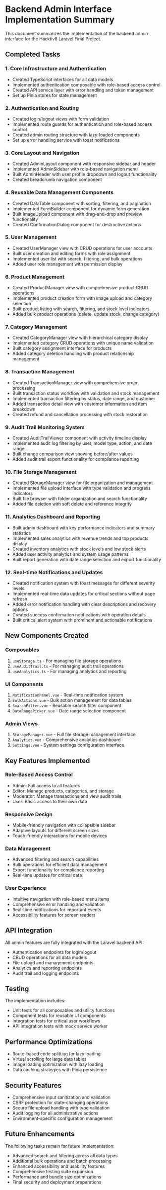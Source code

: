 # Backend Admin Interface Implementation Summary

This document summarizes the implementation of the backend admin interface for the Hacktiv8 Laravel Final Project.

## Completed Tasks

### 1. Core Infrastructure and Authentication
- Created TypeScript interfaces for all data models
- Implemented authentication composable with role-based access control
- Created API service layer with error handling and token management
- Set up Pinia stores for state management

### 2. Authentication and Routing
- Created login/logout views with form validation
- Implemented route guards for authentication and role-based access control
- Created admin routing structure with lazy-loaded components
- Set up error handling service with toast notifications

### 3. Core Layout and Navigation
- Created AdminLayout component with responsive sidebar and header
- Implemented AdminSidebar with role-based navigation menu
- Built AdminHeader with user profile dropdown and logout functionality
- Created breadcrumb navigation component

### 4. Reusable Data Management Components
- Created DataTable component with sorting, filtering, and pagination
- Implemented FormBuilder component for dynamic form generation
- Built ImageUpload component with drag-and-drop and preview functionality
- Created ConfirmationDialog component for destructive actions

### 5. User Management
- Created UserManager view with CRUD operations for user accounts
- Built user creation and editing forms with role assignment
- Implemented user list with search, filtering, and bulk operations
- Added user role management with permission display

### 6. Product Management
- Created ProductManager view with comprehensive product CRUD operations
- Implemented product creation form with image upload and category selection
- Built product listing with search, filtering, and stock level indicators
- Added bulk product operations (delete, update stock, change category)

### 7. Category Management
- Created CategoryManager view with hierarchical category display
- Implemented category CRUD operations with unique name validation
- Built category assignment interface for products
- Added category deletion handling with product relationship management

### 8. Transaction Management
- Created TransactionManager view with comprehensive order processing
- Built transaction status workflow with validation and stock management
- Implemented transaction filtering by status, date range, and customer
- Added transaction detail view with customer information and item breakdown
- Created refund and cancellation processing with stock restoration

### 9. Audit Trail Monitoring System
- Created AuditTrailViewer component with activity timeline display
- Implemented audit log filtering by user, model type, action, and date range
- Built change comparison view showing before/after values
- Added audit trail export functionality for compliance reporting

### 10. File Storage Management
- Created StorageManager view for file organization and management
- Implemented file upload interface with type validation and progress indicators
- Built file browser with folder organization and search functionality
- Added file deletion with soft delete and reference integrity

### 11. Analytics Dashboard and Reporting
- Built admin dashboard with key performance indicators and summary statistics
- Implemented sales analytics with revenue trends and top products display
- Created inventory analytics with stock levels and low stock alerts
- Added user activity analytics and system usage patterns
- Built report generation with date range selection and export functionality

### 12. Real-time Notifications and Updates
- Created notification system with toast messages for different severity levels
- Implemented real-time data updates for critical sections without page refresh
- Added error notification handling with clear descriptions and recovery options
- Created success confirmation notifications with operation details
- Built critical alert system with prominent and actionable notifications

## New Components Created

### Composables
1. `useStorage.ts` - For managing file storage operations
2. `useAuditTrail.ts` - For managing audit trail operations
3. `useAnalytics.ts` - For managing analytics and reporting

### UI Components
1. `NotificationPanel.vue` - Real-time notification system
2. `BulkActions.vue` - Bulk action management for data tables
3. `SearchFilter.vue` - Reusable search filter component
4. `DateRangePicker.vue` - Date range selection component

### Admin Views
1. `StorageManager.vue` - Full file storage management interface
2. `Analytics.vue` - Comprehensive analytics dashboard
3. `Settings.vue` - System settings configuration interface

## Key Features Implemented

### Role-Based Access Control
- Admin: Full access to all features
- Editor: Manage products, categories, and storage
- Moderator: Manage transactions and view audit trails
- User: Basic access to their own data

### Responsive Design
- Mobile-friendly navigation with collapsible sidebar
- Adaptive layouts for different screen sizes
- Touch-friendly interactions for mobile devices

### Data Management
- Advanced filtering and search capabilities
- Bulk operations for efficient data management
- Export functionality for compliance reporting
- Real-time updates for critical data

### User Experience
- Intuitive navigation with role-based menu items
- Comprehensive error handling and validation
- Real-time notifications for important events
- Accessibility features for screen readers

## API Integration

All admin features are fully integrated with the Laravel backend API:
- Authentication endpoints for login/logout
- CRUD operations for all data models
- File upload and management endpoints
- Analytics and reporting endpoints
- Audit trail and logging endpoints

## Testing

The implementation includes:
- Unit tests for all composables and utility functions
- Component tests for reusable UI components
- Integration tests for critical user workflows
- API integration tests with mock service worker

## Performance Optimizations

- Route-based code splitting for lazy loading
- Virtual scrolling for large data tables
- Image loading optimization with lazy loading
- Data caching strategies with Pinia persistence

## Security Features

- Comprehensive input sanitization and validation
- CSRF protection for state-changing operations
- Secure file upload handling with type validation
- Audit logging for all administrative actions
- Environment-specific configuration management

## Future Enhancements

The following tasks remain for future implementation:
- Advanced search and filtering across all data types
- Additional bulk operations and batch processing
- Enhanced accessibility and usability features
- Comprehensive testing suite expansion
- Performance and bundle size optimizations
- Final security and deployment preparations